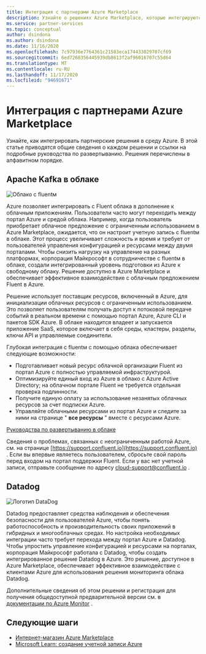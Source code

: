 ```yaml
---
title: Интеграция с партнерами Azure Marketplace
description: Узнайте о решениях Azure Marketplace, которые интегрируются с вашей средой Azure, и получайте ссылки на руководства по развертыванию от партнеров Майкрософт.
ms.service: partner-services
ms.topic: conceptual
author: dsindona
ms.author: dsindona
ms.date: 11/16/2020
ms.openlocfilehash: 7c97936e7764361c21503eca174433029707cf69
ms.sourcegitcommit: 6ed7268356445939db8613f2af96016707c55d64
ms.translationtype: MT
ms.contentlocale: ru-RU
ms.lasthandoff: 11/17/2020
ms.locfileid: "94691671"
---
```

# <a name="azure-marketplace-partner-integrations"></a>Интеграция с партнерами Azure Marketplace

Узнайте, как интегрировать партнерские решения в среду Azure. В этой статье приводятся общие сведения о каждом решении и ссылки на подробные руководства по развертыванию. Решения перечислены в алфавитном порядке. 

## <a name="apache-kafka-on-confluent-cloud"></a>Apache Kafka в облаке

![Облако с fluentм](./media/partners/confluent-cloud.png)

Azure позволяет интегрировать с Fluent облака в дополнение к облачным приложениям. Пользователи часто могут переходить между портал Azure и средой облака. Например, когда пользователь приобретает облачное предложение с ограниченным использованием в Azure Marketplace, ожидается, что он настроит учетную запись с fluentм в облаке. Этот процесс увеличивает сложность и время и требует от пользователей управления конфигурацией и ресурсами между двумя порталами. Чтобы снизить нагрузку на управление на разных платформах, корпорация Майкрософт в сотрудничестве с fluentм в облаке, создали интегрированный уровень подготовки из Azure к свободному облаку. Решение доступно в Azure Marketplace и обеспечивает эффективное взаимодействие с облачным предложением Fluent в Azure.

Решение использует поставщик ресурсов, включенный в Azure, для инициализации облачных ресурсов с ограниченным использованием. Это позволяет пользователям получать доступ к потоковой передаче событий в реальном времени с помощью портал Azure, Azure CLI и пакетов SDK Azure. В облаке находится владеет и запускается приложение SaaS, которое включает в себя среды, кластеры, разделы, ключи API и управляемые соединители.

Глубокая интеграция с fluentм с помощью облака обеспечивает следующие возможности:

- Подготавливает новый ресурс облачной организации Fluent из портал Azure с полностью управляемой инфраструктурой.
- Оптимизируйте единый вход из Azure в облако с Azure Active Directory; на облачном портале Fluent не требуется отдельная проверка подлинности.
- Получите единую оплату за использование незанятых облачных ресурсов за счет подписки Azure.
- Управляйте облачными ресурсами из портал Azure и следите за ними на странице " **все ресурсы** " вместе с ресурсами Azure.

[Руководства по развертыванию в облаке](https://docs.confluent.io/current/cloud/marketplace/index.html)

Сведения о проблемах, связанных с неограниченным работой Azure, см. на странице [https://support.confluent.io](https://support.confluent.io) . Если вы впервые являетесь пользователем, сбросьте свой пароль перед входом на портал поддержки Fluent. Если у вас нет учетной записи, отправьте сообщение по адресу [cloud-support@confluent.io](mailto:cloud-support@confluent.io) .

## <a name="datadog"></a>Datadog

![Логотип DataDog](./media/partners/datadog.png)

Datadog предоставляет средства наблюдения и обеспечения безопасности для пользователей Azure, чтобы понять работоспособность и производительность своих приложений в гибридных и многооблачных средах. Но настройка необходимых интеграции часто требует перехода между портал Azure и Datadog. Чтобы упростить управление конфигурацией и ресурсами на порталах, корпорация Майкрософт работала с Datadog, чтобы создать интегрированное решение Datadog в Azure. Это решение, доступное в Azure Marketplace, обеспечивает эффективное взаимодействие с клиентами Azure для использования решения мониторинга облака Datadog.

Дополнительные сведения об этом решении и регистрация для получения общедоступной предварительной версии см. в [документации по Azure Monitor](/azure/azure-monitor/platform/partners#datadog) .

## <a name="next-steps"></a>Следующие шаги

- [Интернет-магазин Azure Marketplace](https://azure.microsoft.com/marketplace/)
- [Microsoft Learn: создание учетной записи Azure](/learn/modules/create-an-azure-account/)

